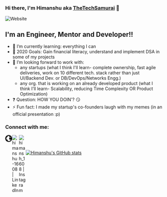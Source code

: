 ### Hi there, I'm Himanshu aka [TheTechSamurai][website] 👋

![Website](https://img.shields.io/website?label=www.himanshuyadav.me&style=for-the-badge&url=https%3A%2F%2Fhimanshuyadav.me)

## I'm an Engineer, Mentor and Developer!!

- 🌱 I’m currently learning: everything I can
- 🥅 2020 Goals: Gain financial literacy, understand and implement DSA in some of my projects
- 👯 I’m looking forward to work with:
  -  any startups (what I think I'll learn- complete ownership, fast agile deliveries, work on 10 different tech. stack rather than just UI/Backend Dev. or DB/DevOps/Networks Engg.)
  -  any org. that is working on an already developed product (what I think I'll learn- Scalability, reducing Time Complexity OR Product Optimization)
- ❓ Question: HOW YOU DOIN'? :smirk:
- ⚡ Fun fact: I made my startup's co-founders laugh with my memes (in an official presentation :p)

### Connect with me:

[<img align="left" alt="himanshuyadav.me" width="22px" src="https://raw.githubusercontent.com/iconic/open-iconic/master/svg/globe.svg" />][website]
[<img align="left" alt="himanshu-1608 | LinkedIn" width="22px" src="https://cdn.jsdelivr.net/npm/simple-icons@v3/icons/linkedin.svg" />][linkedin]
[<img align="left" alt="himansh_1608 | Instagram" width="22px" src="https://cdn.jsdelivr.net/npm/simple-icons@v3/icons/instagram.svg" />][instagram]

<br/>
<br/>

[![Himanshu's GitHub stats](https://github-readme-stats.vercel.app/api?username=himanshu-1608)](https://github.com/himanshu-1608/github-readme-stats)

[website]: https://himanshuyadav.me
[instagram]: https://instagram.com/himansh_1608
[linkedin]: https://linkedin.com/in/himanshu-yadav-1608
